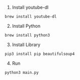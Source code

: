 
1. Install youtube-dl
```
brew install youtube-dl
```

2. Install Python
```
brew install python3
```

3. Install Library
```
pip3 install pip beautifulsoup4
```

4. Run
```
python3 main.py
```


